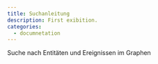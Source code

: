 ```yaml
---
title: Suchanleitung
description: First exibition.
categories:
  - documnetation
---
```


Suche nach Entitäten und Ereignissen im Graphen